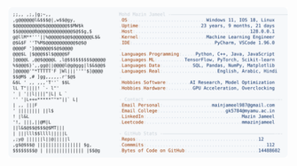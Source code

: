 <picture>
  <source srcset="https://raw.githubusercontent.com/mmazinjameel/mmazinjameel/main/dark_mode.svg?v=1756246168" media="(prefers-color-scheme: dark)">
  <img src="https://raw.githubusercontent.com/mmazinjameel/mmazinjameel/main/light_mode.svg?v=1756246168">
</picture>
